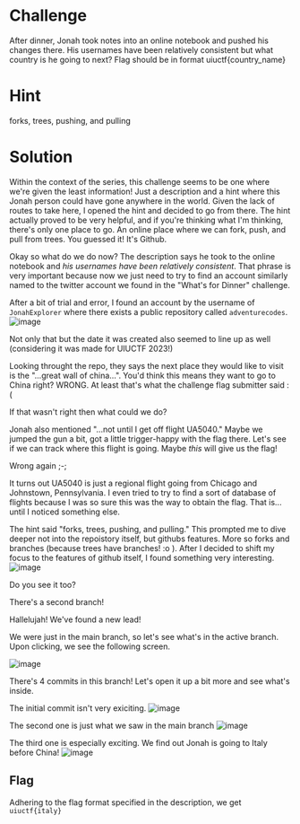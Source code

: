 # Challenge
After dinner, Jonah took notes into an online notebook and pushed his changes there. His usernames have been relatively consistent but what country is he going to next? Flag should be in format uiuctf{country_name}

# Hint
forks, trees, pushing, and pulling

# Solution
Within the context of the series, this challenge seems to be one where we're given the least information! Just a description and a hint where this Jonah person could have gone anywhere in the world. Given the lack of routes to take here, I opened the hint and decided to go from there. The hint actually proved to be very helpful, and if you're thinking what I'm thinking, there's only one place to go. An online place where we can fork, push, and pull from trees. You guessed it! It's Github.

Okay so what do we do now? The description says he took to the online notebook and *his usernames have been relatively consistent*. That phrase is very important because now we just need to try to find an account similarly named to the twitter account we found in the "What's for Dinner" challenge.

After a bit of trial and error, I found an account by the username of ```JonahExplorer``` where there exists a public repository called ```adventurecodes```.
![image](https://github.com/Justin-Prasad/CTF-Write-Ups/assets/101998961/fcd381bf-fd4a-4ffb-825d-adf24d95fc8a)

Not only that but the date it was created also seemed to line up as well (considering it was made for UIUCTF 2023!)

Looking throught the repo, they says the next place they would like to visit is the "...great wall of china...". You'd think this means they want to go to China right? WRONG. At least that's what the challenge flag submitter said :(

If that wasn't right then what could we do? 

Jonah also mentioned "...not until I get off flight UA5040." Maybe we jumped the gun a bit, got a little trigger-happy with the flag there. Let's see if we can track where this flight is going. Maybe *this* will give us the flag!

Wrong again ;-;

It turns out UA5040 is just a regional flight going from Chicago and Johnstown, Pennsylvania. I even tried to try to find a sort of database of flights because I was so sure this was the way to obtain the flag. That is... until I noticed something else.

The hint said "forks, trees, pushing, and pulling." This prompted me to dive deeper not into the repoistory itself, but githubs features. More so forks and branches (because trees have branches! :o ). After I decided to shift my focus to the features of github itself, I found something very interesting. 
![image](https://github.com/Justin-Prasad/CTF-Write-Ups/assets/101998961/8e7eaabd-b904-4210-8b46-a854db6b2e14)

Do you see it too? 

There's a second branch!

Hallelujah! We've found a new lead!

We were just in the main branch, so let's see what's in the active branch. Upon clicking, we see the following screen.

![image](https://github.com/Justin-Prasad/CTF-Write-Ups/assets/101998961/4dc1de0c-35a5-43fa-a34e-79fa650fb25a)

There's 4 commits in this branch! Let's open it up a bit more and see what's inside. 

The initial commit isn't very exiciting.
![image](https://github.com/Justin-Prasad/CTF-Write-Ups/assets/101998961/a70484f2-7fb6-4b77-80da-47f37ebfd119)

The second one is just what we saw in the main branch
![image](https://github.com/Justin-Prasad/CTF-Write-Ups/assets/101998961/f6a56f60-6ea6-4a42-a2ab-7e9b1e522e2a)

The third one is especially exciting. We find out Jonah is going to Italy before China!
![image](https://github.com/Justin-Prasad/CTF-Write-Ups/assets/101998961/3b5847cd-543f-4851-b451-edc2c6d7302c)

## Flag
Adhering to the flag format specified in the description, we get ```uiuctf{italy}```







